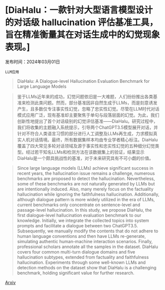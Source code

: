 # [DiaHalu：一款针对大型语言模型设计的对话级 hallucination 评估基准工具，旨在精准衡量其在对话生成中的幻觉现象表现。]

发布时间：2024年03月01日

`LLM应用`

> DiaHalu: A Dialogue-level Hallucination Evaluation Benchmark for Large Language Models

> 鉴于LLMs近年来的成功，幻觉问题依旧是一大难题，人们纷纷推出各类基准来检测此类问题。然而，部分基准因非自然生成于LLMs，而是刻意诱发产生，且多数仅专注事实性幻觉，忽略了忠实性幻觉。尽管在LLM时代对话模式应用广泛，现有基准却主要聚焦于单句与段落层面的幻觉。为此，我们创新性地提出了首个对话级别的幻觉评估基准——DiaHalu。研究过程中，我们将收集的主题融入系统提示，引导两个ChatGPT3.5模型展开对话，并针对不符合人类语言习惯的部分进行人工调整及LLMs再生成，力求模拟真实人机对话情境。最终，所有数据集样本均由专业学者精心标注。DiaHalu覆盖了四大常见多轮对话领域及源于事实性和忠实性幻觉的五种细分幻觉类型。经过若干知名LLMs和检测方法在该数据集上的验证，结果显示DiaHalu是一个颇具挑战性的基准，对于未来研究具有不可小觑的价值。

> Since large language models (LLMs) achieve significant success in recent years, the hallucination issue remains a challenge, numerous benchmarks are proposed to detect the hallucination. Nevertheless, some of these benchmarks are not naturally generated by LLMs but are intentionally induced. Also, many merely focus on the factuality hallucination while ignoring the faithfulness hallucination. Additionally, although dialogue pattern is more widely utilized in the era of LLMs, current benchmarks only concentrate on sentence-level and passage-level hallucination. In this study, we propose DiaHalu, the first dialogue-level hallucination evaluation benchmark to our knowledge. Initially, we integrate the collected topics into system prompts and facilitate a dialogue between two ChatGPT3.5. Subsequently, we manually modify the contents that do not adhere to human language conventions and then have LLMs re-generate, simulating authentic human-machine interaction scenarios. Finally, professional scholars annotate all the samples in the dataset. DiaHalu covers four common multi-turn dialogue domains and five hallucination subtypes, extended from factuality and faithfulness hallucination. Experiments through some well-known LLMs and detection methods on the dataset show that DiaHalu is a challenging benchmark, holding significant value for further research.

[Arxiv](https://arxiv.org/abs/2403.00896)
